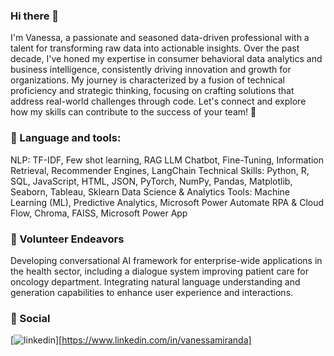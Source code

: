 ### Hi there 👋

I'm Vanessa, a passionate and seasoned data-driven professional with a talent for transforming raw data into actionable insights. Over the past decade, I've honed my expertise in consumer behavioral data analytics and business intelligence, consistently driving innovation and growth for organizations. My journey is characterized by a fusion of technical proficiency and strategic thinking, focusing on crafting solutions that address real-world challenges through code. Let's connect and explore how my skills can contribute to the success of your team! 🚀

### 🔧 Language and tools:
NLP: TF-IDF, Few shot learning, RAG LLM Chatbot, Fine-Tuning, Information Retrieval, Recommender Engines, LangChain
Technical Skills: Python, R, SQL, JavaScript, HTML, JSON, PyTorch, NumPy, Pandas, Matplotlib, Seaborn, Tableau, Sklearn
Data Science & Analytics Tools: Machine Learning (ML), Predictive Analytics, Microsoft Power Automate RPA & Cloud Flow, Chroma, FAISS, Microsoft Power App

### 🌱 Volunteer Endeavors
Developing conversational AI framework for enterprise-wide applications in the health sector, including a dialogue system improving patient care for oncology department. Integrating natural language understanding and generation capabilities to enhance user experience and interactions.

### 🤝 Social
[![linkedin](https://github.com/shikhar1020jais1/Git-Social/blob/master/Icons/LinkedIn.png (LinkedIn))][https://www.linkedin.com/in/vanessamiranda]

<!--
**vanessamiranda/vanessamiranda** is a ✨ _special_ ✨ repository because its `README.md` (this file) appears on your GitHub profile.

Here are some ideas to get you started:

💬 Ask me something...
📚 Education: Master Technology in Enterprise Business Analytics, National University Of Singapore • Singapore (on-going)
📫 Contact: Linkedin at https://www.linkedin.com/in/vanessamiranda
🧑🏻‍💻 Dev: Website, Links, daily.dev, dev.to
💙 
-->
